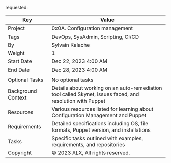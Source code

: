  requested:

| Key                 | Value                                                                                                 |
| ------------------- | ----------------------------------------------------------------------------------------------------- |
| Project             | 0x0A. Configuration management                                                                         |
| Tags                | DevOps, SysAdmin, Scripting, CI/CD                                                                      |
| By                  | Sylvain Kalache                                                                                        |
| Weight              | 1                                                                                                     |
| Start Date          | Dec 22, 2023 4:00 AM                                                                                   |
| End Date            | Dec 28, 2023 4:00 AM                                                                                   |
                                    |
| Optional Tasks      | No optional tasks                                                                                      |
| Background Context  | Details about working on an auto-remediation tool called Skynet, issues faced, and resolution with Puppet |
| Resources           | Various resources listed for learning about Configuration Management and Puppet                         |
| Requirements        | Detailed specifications including OS, file formats, Puppet version, and installations                   |
| Tasks               | Specific tasks outlined with examples, requirements, and repositories                                   |
| Copyright           | © 2023 ALX, All rights reserved.                                                                       |

